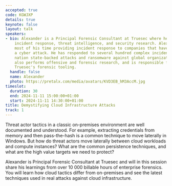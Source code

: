 ```yaml
---
accepted: true
code: KGWJXP
details: true
keynote: false
layout: talk
speakers:
- bio: Alexander is a Principal Forensic Consultant at Truesec where he focuses on
    incident response, threat intelligence, and security research. Alexander spends
    most of his time providing incident response to companies that have suffered from
    a cyber attack. He has responded to several hundred complex incidents, including
    nation state-backed attacks and ransomware against global organizations. Alexander
    also performs offensive and forensic research, and is responsible for developing
    Truesec's forensic tooling.
  handle: false
  name: Alexander
  photo: https://pretalx.com/media/avatars/KVD3EB_hM3AccM.jpg
timeslot:
  duration: 30
  end: 2024-11-11 15:00:00+01:00
  start: 2024-11-11 14:30:00+01:00
title: Demystifying Cloud Infrastructure Attacks
track: 1
---
```


Threat actor tactics in a classic on-premises environment are well documented and understood.
For example, extracting credentials from memory and then pass-the-hash is a common technique to move laterally in Windows.
But how do threat actors move laterally between cloud workloads and compute instances? What are the common persistence techniques, and what are the high value targets we need to protect?

Alexander is Principal Forensic Consultant at Truesec and will in this session share his learnings from over 10 000 billable hours of enterprise forensics.
You will learn how cloud tactics differ from on-premises and see the latest techniques used in real attacks against cloud infrastructure.